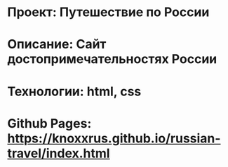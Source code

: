 # Проект: Путешествие по России

# Описание: Сайт достопримечательностях России

# Технологии: html, css

# Github Pages: https://knoxxrus.github.io/russian-travel/index.html
